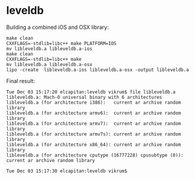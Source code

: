 leveldb
=======

Building a combined iOS and OSX library:

    make clean
    CXXFLAGS=-stdlib=libc++ make PLATFORM=IOS
    mv libleveldb.a libleveldb.a-ios
    make clean
    CXXFLAGS=-stdlib=libc++ make
    mv libleveldb.a libleveldb.a-osx
    lipo -create  libleveldb.a-ios libleveldb.a-osx -output libleveldb.a

Final result:

    Tue Dec 03 15:17:20 elcapitan:leveldb vikrum$ file libleveldb.a
    libleveldb.a: Mach-O universal binary with 6 architectures
    libleveldb.a (for architecture i386):	current ar archive random library
    libleveldb.a (for architecture armv6):	current ar archive random library
    libleveldb.a (for architecture armv7):	current ar archive random library
    libleveldb.a (for architecture armv7s):	current ar archive random library
    libleveldb.a (for architecture x86_64):	current ar archive random library
    libleveldb.a (for architecture cputype (16777228) cpusubtype (0)):	current ar archive random library
    
    Tue Dec 03 15:17:30 elcapitan:leveldb vikrum$


